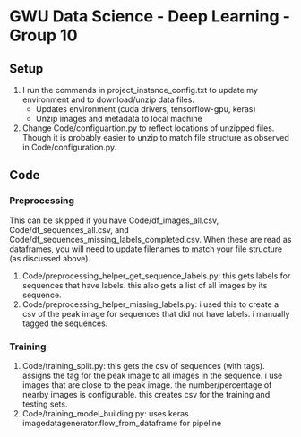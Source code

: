# GWU Data Science - Deep Learning - Group 10

## Setup
1. I run the commands in project_instance_config.txt to update my environment and to download/unzip data files.
   * Updates environment (cuda drivers, tensorflow-gpu, keras)
   * Unzip images and metadata to local machine
2. Change Code/configuartion.py to reflect locations of unzipped files.   Though it is probably easier to unzip to match file structure as observed in Code/configuration.py.

## Code
### Preprocessing
This can be skipped if you have Code/df_images_all.csv, Code/df_sequences_all.csv, and Code/df_sequences_missing_labels_completed.csv.  When these are read as dataframes, you will need to update filenames to match your file structure (as discussed above).
1. Code/preprocessing_helper_get_sequence_labels.py:  this gets labels for sequences that have labels.  this also gets a list of all images by its sequence.
2. Code/preprocessing_helper_missing_labels.py:  i used this to create a csv of the peak image for sequences that did not have labels.  i manually tagged the sequences.  

### Training
1. Code/training_split.py:  this gets the csv of sequences (with tags).  assigns the tag for the peak image to all images in the sequence.  i use images that are close to the peak image.  the number/percentage of nearby images is configurable.  this creates csv for the training and testing sets.
2. Code/training_model_building.py:  uses keras imagedatagenerator.flow_from_dataframe for pipeline
